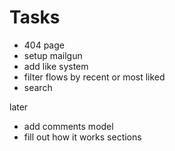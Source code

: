 # Tasks

- 404 page
- setup mailgun
- add like system
- filter flows by recent or most liked
- search

later

- add comments model
- fill out how it works sections
